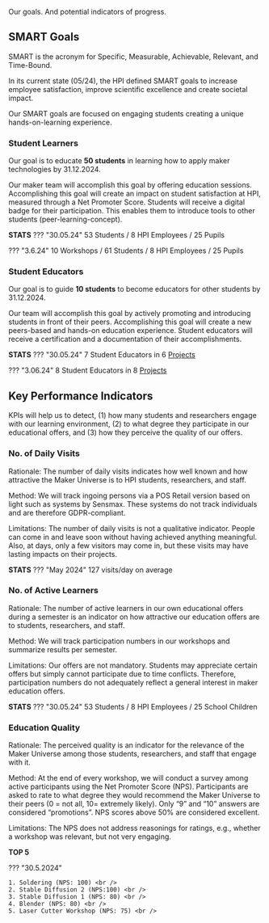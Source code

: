 Our goals. And potential indicators of progress.

## SMART Goals

SMART is the acronym for Specific, Measurable, Achievable, Relevant, and Time-Bound.

In its current state (05/24), the HPI defined SMART goals to increase employee satisfaction, improve scientific excellence and create societal impact.

Our SMART goals are focused on engaging students creating a unique hands-on-learning experience.

### Student Learners

Our goal is to educate **50 students** in learning how to apply maker technologies by 31.12.2024. 

Our maker team will accomplish this goal by offering education sessions. Accomplishing this goal will create an impact on student satisfaction at HPI, measured through a Net Promoter Score.
Students will receive a digital badge for their participation. This enables them to introduce tools to other students (peer-learning-concept).

**STATS** 
??? "30.05.24"
    53 Students / 8 HPI Employees / 25 Pupils

??? "3.6.24"
    10 Workshops / 61 Students / 8 HPI Employees / 25 Pupils

### Student Educators

Our goal is to guide **10 students** to become educators for other students by 31.12.2024.

Our team will accomplish this goal by actively promoting and introducing students in front of their peers. Accomplishing this goal will create a new peers-based and hands-on education experience.
Student educators will receive a certification and a documentation of their accomplishments.

**STATS** 
??? "30.05.24"
    7 Student Educators in 6 [Projects](../projects/projects.md)

??? "3.06.24"
    8 Student Educators in 8 [Projects](../projects/projects.md)

## Key Performance Indicators

KPIs will help us to detect, (1) how many students and researchers engage with our learning environment, (2) to what degree they participate in our educational offers, and (3) how they perceive the quality of our offers.

### No. of Daily Visits

Rationale: The number of daily visits indicates how well known and how attractive the Maker Universe is to HPI students, researchers, and staff.

Method: We will track ingoing persons via a POS Retail version based on light such as systems by Sensmax. These systems do not track individuals and are therefore GDPR-compliant.

Limitations: The number of daily visits is not a qualitative indicator. People can come in and leave soon without having achieved anything meaningful. Also, at days, only a few visitors may come in, but these visits may have lasting impacts on their projects.

**STATS** 
??? "May 2024" 
    127 visits/day on average

### No. of Active Learners

Rationale: The number of active learners in our own educational offers during a semester is an indicator on how attractive our education offers are to students, researchers, and staff.

Method: We will track participation numbers in our workshops and summarize results per semester.

Limitations: Our offers are not mandatory. Students may appreciate certain offers but simply cannot participate due to time conflicts. Therefore, participation numbers do not adequately reflect a general interest in maker education offers.

**STATS** 
??? "30.05.24"
    53 Students / 8 HPI Employees / 25 School Children

### Education Quality

Rationale: The perceived quality is an indicator for the relevance of the Maker Universe among those students, researchers, and staff that engage with it.

Method: At the end of every workshop, we will conduct a survey among active participants using the Net Promoter Score (NPS). Participants are asked to rate to what degree they would recommend the Maker Universe to their peers (0 = not all, 10= extremely likely). Only “9” and “10” answers are considered “promotions”. NPS scores above 50% are considered excellent.

Limitations: The NPS does not address reasonings for ratings, e.g., whether a workshop was relevant, but not very engaging.

**TOP 5**

??? "30.5.2024"

    1. Soldering (NPS: 100) <br />
    2. Stable Diffusion 2 (NPS:100) <br />
    3. Stable Diffusion 1 (NPS: 80) <br />
    4. Blender (NPS: 80) <br />
    5. Laser Cutter Workshop (NPS: 75) <br />